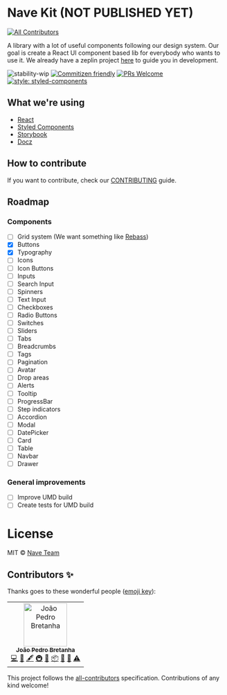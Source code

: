 # Nave Kit (NOT PUBLISHED YET)
[![All Contributors](https://img.shields.io/badge/all_contributors-1-orange.svg?style=flat-square)](#contributors)

A library with a lot of useful components following our design system.
Our goal is create a React UI component based lib for everybody who wants to use it. We already have a zeplin project [here](https://app.zeplin.io/project/5cbf466cd45ec65486ec3c78/dashboard) to guide you in development.

![stability-wip](https://img.shields.io/badge/stability-work_in_progress-lightgrey.svg)
[![Commitizen friendly](https://img.shields.io/badge/commitizen-friendly-brightgreen.svg)](http://commitizen.github.io/cz-cli/)
[![PRs Welcome](https://img.shields.io/badge/PRs-welcome-brightgreen.svg?style=flat-square)](http://makeapullrequest.com)
[![style: styled-components](https://img.shields.io/badge/style-%F0%9F%92%85%20styled--components-orange.svg?colorB=daa357&colorA=db748e)](https://github.com/styled-components/styled-components)

## What we're using

- [React](https://reactjs.org/)
- [Styled Components](https://www.styled-components.com/)
- [Storybook](https://github.com/storybooks/storybook)
- [Docz](https://www.docz.site/)

## How to contribute

If you want to contribute, check our [CONTRIBUTING](CONTRIBUTING.md) guide.

## Roadmap

### Components

- [ ] Grid system (We want something like [Rebass](https://github.com/rebassjs/grid))
- [x] Buttons
- [x] Typography
- [ ] Icons
- [ ] Icon Buttons
- [ ] Inputs
- [ ] Search Input
- [ ] Spinners
- [ ] Text Input
- [ ] Checkboxes
- [ ] Radio Buttons
- [ ] Switches
- [ ] Sliders
- [ ] Tabs
- [ ] Breadcrumbs
- [ ] Tags
- [ ] Pagination
- [ ] Avatar
- [ ] Drop areas
- [ ] Alerts
- [ ] Tooltip
- [ ] ProgressBar
- [ ] Step indicators
- [ ] Accordion
- [ ] Modal
- [ ] DatePicker
- [ ] Card
- [ ] Table
- [ ] Navbar
- [ ] Drawer

### General improvements

- [ ] Improve UMD build
- [ ] Create tests for UMD build

# License

MIT © [Nave Team](https://github.com/naveteam)

## Contributors ✨

Thanks goes to these wonderful people ([emoji key](https://allcontributors.org/docs/en/emoji-key)):

<!-- ALL-CONTRIBUTORS-LIST:START - Do not remove or modify this section -->
<!-- prettier-ignore -->
<table>
  <tr>
    <td align="center"><a href="https://www.facebook.com/jpbretanha"><img src="https://avatars2.githubusercontent.com/u/7989125?v=4" width="100px;" alt="João Pedro Bretanha"/><br /><sub><b>João Pedro Bretanha</b></sub></a><br /><a href="https://github.com/naveteam/nave-kit/commits?author=jpbretanha" title="Code">💻</a> <a href="https://github.com/naveteam/nave-kit/commits?author=jpbretanha" title="Documentation">📖</a> <a href="#content-jpbretanha" title="Content">🖋</a> <a href="#infra-jpbretanha" title="Infrastructure (Hosting, Build-Tools, etc)">🚇</a> <a href="#maintenance-jpbretanha" title="Maintenance">🚧</a> <a href="#platform-jpbretanha" title="Packaging/porting to new platform">📦</a> <a href="#review-jpbretanha" title="Reviewed Pull Requests">👀</a> <a href="#tool-jpbretanha" title="Tools">🔧</a> <a href="https://github.com/naveteam/nave-kit/commits?author=jpbretanha" title="Tests">⚠️</a></td>
  </tr>
</table>

<!-- ALL-CONTRIBUTORS-LIST:END -->

This project follows the [all-contributors](https://github.com/all-contributors/all-contributors) specification. Contributions of any kind welcome!